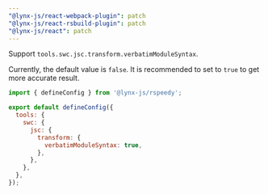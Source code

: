 ```yaml
---
"@lynx-js/react-webpack-plugin": patch
"@lynx-js/react-rsbuild-plugin": patch
"@lynx-js/react": patch
---
```


Support `tools.swc.jsc.transform.verbatimModuleSyntax`.

Currently, the default value is `false`.
It is recommended to set to `true` to get more accurate result.

```js
import { defineConfig } from '@lynx-js/rspeedy';

export default defineConfig({
  tools: {
    swc: {
      jsc: {
        transform: {
          verbatimModuleSyntax: true,
        },
      },
    },
  },
});
```
